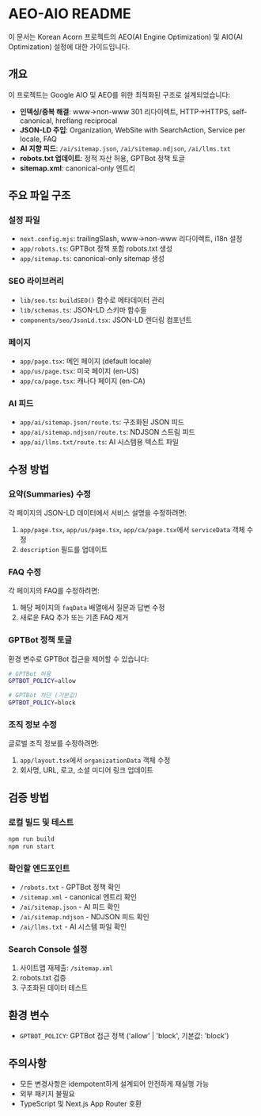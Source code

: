 # AEO-AIO README

이 문서는 Korean Acorn 프로젝트의 AEO(AI Engine Optimization) 및 AIO(AI Optimization) 설정에 대한 가이드입니다.

## 개요

이 프로젝트는 Google AIO 및 AEO를 위한 최적화된 구조로 설계되었습니다:

- **인덱싱/중복 해결**: www→non-www 301 리다이렉트, HTTP→HTTPS, self-canonical, hreflang reciprocal
- **JSON-LD 주입**: Organization, WebSite with SearchAction, Service per locale, FAQ
- **AI 지향 피드**: `/ai/sitemap.json`, `/ai/sitemap.ndjson`, `/ai/llms.txt`
- **robots.txt 업데이트**: 정적 자산 허용, GPTBot 정책 토글
- **sitemap.xml**: canonical-only 엔트리

## 주요 파일 구조

### 설정 파일

- `next.config.mjs`: trailingSlash, www→non-www 리다이렉트, i18n 설정
- `app/robots.ts`: GPTBot 정책 포함 robots.txt 생성
- `app/sitemap.ts`: canonical-only sitemap 생성

### SEO 라이브러리

- `lib/seo.ts`: `buildSEO()` 함수로 메타데이터 관리
- `lib/schemas.ts`: JSON-LD 스키마 함수들
- `components/seo/JsonLd.tsx`: JSON-LD 렌더링 컴포넌트

### 페이지

- `app/page.tsx`: 메인 페이지 (default locale)
- `app/us/page.tsx`: 미국 페이지 (en-US)
- `app/ca/page.tsx`: 캐나다 페이지 (en-CA)

### AI 피드

- `app/ai/sitemap.json/route.ts`: 구조화된 JSON 피드
- `app/ai/sitemap.ndjson/route.ts`: NDJSON 스트림 피드
- `app/ai/llms.txt/route.ts`: AI 시스템용 텍스트 파일

## 수정 방법

### 요약(Summaries) 수정

각 페이지의 JSON-LD 데이터에서 서비스 설명을 수정하려면:

1. `app/page.tsx`, `app/us/page.tsx`, `app/ca/page.tsx`에서 `serviceData` 객체 수정
2. `description` 필드를 업데이트

### FAQ 수정

각 페이지의 FAQ를 수정하려면:

1. 해당 페이지의 `faqData` 배열에서 질문과 답변 수정
2. 새로운 FAQ 추가 또는 기존 FAQ 제거

### GPTBot 정책 토글

환경 변수로 GPTBot 접근을 제어할 수 있습니다:

```bash
# GPTBot 허용
GPTBOT_POLICY=allow

# GPTBot 차단 (기본값)
GPTBOT_POLICY=block
```

### 조직 정보 수정

글로벌 조직 정보를 수정하려면:

1. `app/layout.tsx`에서 `organizationData` 객체 수정
2. 회사명, URL, 로고, 소셜 미디어 링크 업데이트

## 검증 방법

### 로컬 빌드 및 테스트

```bash
npm run build
npm run start
```

### 확인할 엔드포인트

- `/robots.txt` - GPTBot 정책 확인
- `/sitemap.xml` - canonical 엔트리 확인
- `/ai/sitemap.json` - AI 피드 확인
- `/ai/sitemap.ndjson` - NDJSON 피드 확인
- `/ai/llms.txt` - AI 시스템 파일 확인

### Search Console 설정

1. 사이트맵 재제출: `/sitemap.xml`
2. robots.txt 검증
3. 구조화된 데이터 테스트

## 환경 변수

- `GPTBOT_POLICY`: GPTBot 접근 정책 ('allow' | 'block', 기본값: 'block')

## 주의사항

- 모든 변경사항은 idempotent하게 설계되어 안전하게 재실행 가능
- 외부 패키지 불필요
- TypeScript 및 Next.js App Router 호환

